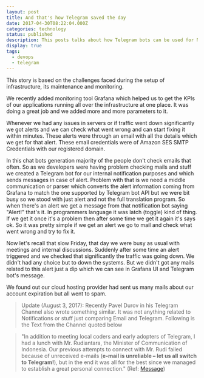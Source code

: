 ```yaml
---
layout: post
title: And that's how Telegram saved the day
date: 2017-04-30T08:22:04.000Z
categories: technology
status: published
description: This posts talks about how Telegram bots can be used for Notifications.
display: true
tags:
  - devops
  - telegram
---
```


This story is based on the challenges faced during the setup of infrastructure, its maintenance and monitoring.

We recently added monitoring tool Grafana which helped us to get the KPIs of our applications running all over the infrastructure at one place. It was doing a great job and we added more and more parameters to it.

Whenever we had any issues in servers or if traffic went down significantly we got alerts and we can check what went wrong and can start fixing it within minutes. These alerts were through an email with all the details which we get for that alert. These email credentials were of Amazon SES SMTP Credentials with our registered domain.

In this chat bots generation majority of the people don't check emails that often. So as we developers were having problem checking mails and stuff we created a Telegram bot for our internal notification purposes and which sends messages in case of alert. Problem with that is we need a middle communication or parser which converts the alert information coming from Grafana to match the one supported by Telegram bot API but we were bit busy so we stood with just alert and not the full translation program. So when there's an alert we get a message from that notification bot saying "Alert!" that's it. In programmers language it was latch (toggle) kind of thing. If we get it once it's a problem then after some time we get it again it's says ok. So it was pretty simple if we get an alert we go to mail and check what went wrong and try to fix it.

Now let's recall that slow Friday, that day we were busy as usual with meetings and internal discussions. Suddenly after some time an alert triggered and we checked that significantly the traffic was going down. We didn't had any choice but to down the systems. But we didn't got any mails related to this alert just a dip which we can see in Grafana UI and Telegram bot's message.

We found out our cloud hosting provider had sent us many mails about our account expiration but all went to spam.

> Update (August 3, 2017): Recently Pavel Durov in his Telegram Channel also wrote something similar. It was not anything related to Notifications or stuff just comparing Email and Telegram. Following is the Text from the Channel quoted below

> "In addition to meeting local coders and early adopters of Telegram, I had a lunch with Mr. Rudiantara, the Minister of Communication of Indonesia. Our previous attempts to connect with Mr. Rudi failed because of unreceived e-mails (**e-mail is unreliable – let us all switch to Telegram!**), but in the end it was all for the best since we managed to establish a great personal connection." (Ref: [Message](https://t.me/durov/54))
